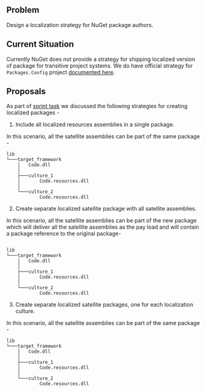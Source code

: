 ## Problem
Design a localization strategy for NuGet package authors.

## Current Situation
Currently NuGet does not provide a strategy for shipping localized version of package for transitive project systems.
We do have official strategy for `Packages.Config` project [documented here](https://docs.microsoft.com/en-us/nuget/create-packages/creating-localized-packages).

## Proposals

As part of [sprint task](https://github.com/NuGet/Home/issues/5561) we discussed the following strategies for creating localized packages - 
1. Include all localized resources assemblies in a single package.

In this scenario, all the satellite assemblies can be part of the same package - 
```
lib
└───target_framework
    │   Code.dll
    │
    ├───culture_1
    │       Code.resources.dll
    │
    └───culture_2
            Code.resources.dll
```

2. Create separate localized satellite package with all satellite assemblies.

In this scenario, all the satellite assemblies can be part of the new package which will deliver all the satellite assemblies as the pay load and will contain a package reference to the original package- 
```

lib
└───target_framework
    │   Code.dll
    │
    ├───culture_1
    │       Code.resources.dll
    │
    └───culture_2
            Code.resources.dll
```

3. Create separate localized satellite packages, one for each localization culture.

In this scenario, all the satellite assemblies can be part of the same package - 
```
lib
└───target_framework
    │   Code.dll
    │
    ├───culture_1
    │       Code.resources.dll
    │
    └───culture_2
            Code.resources.dll
```